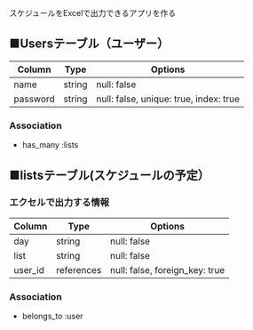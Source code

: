 スケジュールをExcelで出力できるアプリを作る

## ■Usersテーブル（ユーザー）

|Column|Type|Options|
| -------- | -------- | -------- |
|name|string|null: false|
|password|string|null: false, unique: true, index: true|
### Association
- has_many :lists


## ■listsテーブル(スケジュールの予定）
### エクセルで出力する情報

|Column|Type|Options|
| -------- | -------- | -------- |
|day|string|null: false|
|list|string|null: false|
|user_id|references|null: false, foreign_key: true|
### Association
- belongs_to :user

